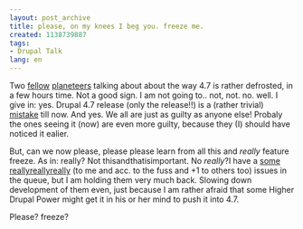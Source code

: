```yaml
---
layout: post_archive
title: please, on my knees I beg you. freeze me.
created: 1138739887
tags:
- Drupal Talk
lang: en
---
```

Two [fellow](http://www.angrydonuts.com/node/26) [planeteers](http://www.reyero.net/en/node/113) talking about about the way 4.7 is rather defrosted, in a few hours time. Not a good sign. I am not going to.. not, not. no. well. I give in: yes. Drupal 4.7 release (only the release!!) is a (rather trivial) [mistake](http://www.webschuur.com/node/410) till now. And yes. We all are just as guilty as anyone else! Probaly the ones seeing it (now) are even more guilty, because they (I) should have noticed it ealier.

But, can we now please, please please learn from all this and _really_ feature freeze. As in: really? Not thisandthatisimportant. No _really_?I have a [some](http://drupal.org/node/46941) [reallyreallyreally](http://drupal.org/node/18260)  (to me and acc. to the fuss and +1 to others too) issues in the queue, but I am holding them very much back. Slowing down development of them even, just because I am rather afraid that some Higher Drupal Power might get it in his or her mind to push it into 4.7.

Please? freeze?
